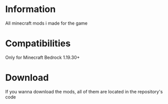 # Information

All minecraft mods i made for the game 

# Compatibilities

Only for Minecraft Bedrock 1.19.30+ 

# Download

If you wanna download the mods, all of them are located in the repository's code
